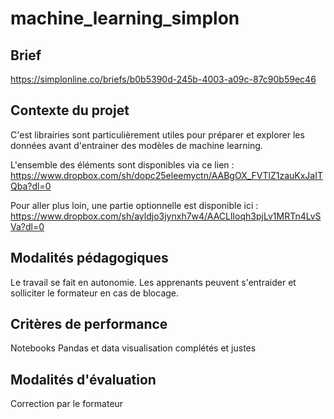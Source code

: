 # machine_learning_simplon

## Brief

https://simplonline.co/briefs/b0b5390d-245b-4003-a09c-87c90b59ec46

## Contexte du projet

C'est librairies sont particulièrement utiles pour préparer et explorer les données avant d'entrainer des modèles de machine learning.

L'ensemble des éléments sont disponibles via ce lien : https://www.dropbox.com/sh/dopc25eleemyctn/AABgOX_FVTlZ1zauKxJaITQba?dl=0

Pour aller plus loin, une partie optionnelle est disponible ici :
https://www.dropbox.com/sh/ayldjo3jynxh7w4/AACLlIoqh3pjLv1MRTn4LvSVa?dl=0

## Modalités pédagogiques

Le travail se fait en autonomie. Les apprenants peuvent s'entraider et solliciter le formateur en cas de blocage.

## Critères de performance

Notebooks Pandas et data visualisation complétés et justes

## Modalités d'évaluation

Correction par le formateur